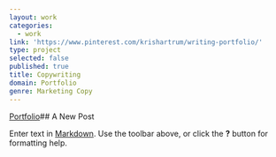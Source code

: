 ```yaml
---
layout: work
categories:
  - work
link: 'https://www.pinterest.com/krishartrum/writing-portfolio/'
type: project
selected: false
published: true
title: Copywriting
domain: Portfolio
genre: Marketing Copy
---
```

[Portfolio](https://www.pinterest.com/krishartrum/writing-portfolio/)## A New Post

Enter text in [Markdown](http://daringfireball.net/projects/markdown/). Use the toolbar above, or click the **?** button for formatting help.
